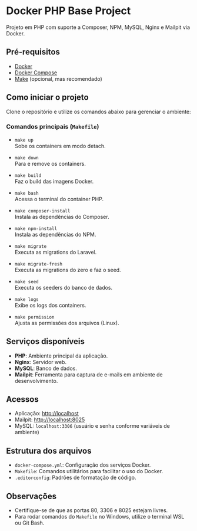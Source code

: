 # Docker PHP Base Project

Projeto em PHP com suporte a Composer, NPM, MySQL, Nginx e Mailpit via Docker.

## Pré-requisitos

- [Docker](https://www.docker.com/)
- [Docker Compose](https://docs.docker.com/compose/)
- [Make](https://www.gnu.org/software/make/) (opcional, mas recomendado)

## Como iniciar o projeto

Clone o repositório e utilize os comandos abaixo para gerenciar o ambiente:

### Comandos principais (`Makefile`)

- `make up`  
  Sobe os containers em modo detach.

- `make down`  
  Para e remove os containers.

- `make build`  
  Faz o build das imagens Docker.

- `make bash`  
  Acessa o terminal do container PHP.

- `make composer-install`  
  Instala as dependências do Composer.

- `make npm-install`  
  Instala as dependências do NPM.

- `make migrate`  
  Executa as migrations do Laravel.

- `make migrate-fresh`  
  Executa as migrations do zero e faz o seed.

- `make seed`  
  Executa os seeders do banco de dados.

- `make logs`  
  Exibe os logs dos containers.

- `make permission`  
  Ajusta as permissões dos arquivos (Linux).

## Serviços disponíveis

- **PHP**: Ambiente principal da aplicação.
- **Nginx**: Servidor web.
- **MySQL**: Banco de dados.
- **Mailpit**: Ferramenta para captura de e-mails em ambiente de desenvolvimento.

## Acessos

- Aplicação: [http://localhost](http://localhost)
- Mailpit: [http://localhost:8025](http://localhost:8025)
- MySQL: `localhost:3306` (usuário e senha conforme variáveis de ambiente)

## Estrutura dos arquivos

- `docker-compose.yml`: Configuração dos serviços Docker.
- `Makefile`: Comandos utilitários para facilitar o uso do Docker.
- `.editorconfig`: Padrões de formatação de código.

## Observações

- Certifique-se de que as portas 80, 3306 e 8025 estejam livres.
- Para rodar comandos do `Makefile` no Windows, utilize o terminal WSL ou Git Bash.
